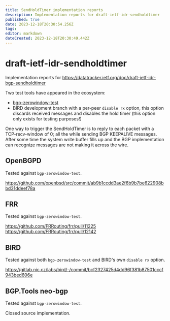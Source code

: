 ```yaml
---
title: SendHoldTimer implementation reports
description: Implementation reports for draft-ietf-idr-sendholdtimer
published: true
date: 2023-12-18T20:30:54.256Z
tags: 
editor: markdown
dateCreated: 2023-12-18T20:30:49.442Z
---
```


# draft-ietf-idr-sendholdtimer

Implementation reports for https://datatracker.ietf.org/doc/draft-ietf-idr-bgp-sendholdtimer

Two test tools have appeared in the ecosystem:

* [bgp-zerowindow-test](https://github.com/benjojo/bgp-zerowindow-test)
* BIRD development branch with a per-peer `disable rx` option, this option discards received messages and	disables the hold timer (this option only exists for testing purposes!)

One way to trigger the SendHoldTimer is to reply to each packet with a TCP-recv-window of 0; all the while sending BGP KEEPALIVE messages. After some time the system write buffer fills up and the BGP implementation can recognize messages are not making it across the wire.

## OpenBGPD

Tested against `bgp-zerowindow-test`.

https://github.com/openbsd/src/commit/ab9b1ccdd3ae2f6b9b7be622908bbd31ddeef78a

## FRR

Tested against `bgp-zerowindow-test`.

https://github.com/FRRouting/frr/pull/11225
https://github.com/FRRouting/frr/pull/12142

## BIRD

Tested against both `bgp-zerowindow-test` and BIRD's own `disable rx` option.

https://gitlab.nic.cz/labs/bird/-/commit/bcf2327425d4dd96f381b87501cccf943bed606e

## BGP.Tools neo-bgp

Tested against `bgp-zerowindow-test`.

Closed source implementation.